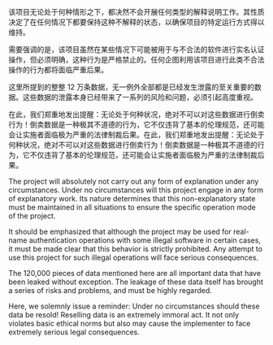    
该项目无论处于何种情形之下，都决然不会开展任何类型的解释说明工作。其性质决定了在任何情况下都要保持这种不解释的状态，以确保项目的特定运行方式得以维持。

需要强调的是，该项目虽然在某些情况下可能被用于与不合法的软件进行实名认证操作，但必须明确，这种行为是严格禁止的。任何企图利用该项目进行此类不合法操作的行为都将面临严重后果。

这里所提到的整整 12 万条数据，无一例外全部都是已经发生泄露的至关重要的数据。这些数据的泄露本身已经带来了一系列的风险和问题，必须引起高度重视。

在此，我们郑重地发出提醒：无论处于何种状况，绝对不可以对这些数据进行倒卖行为！倒卖数据是一种极其不道德的行为，它不仅违背了基本的伦理规范，还可能会让实施者面临极为严重的法律制裁后果。在此，我们郑重地发出提醒：无论处于何种状况，绝对不可以对这些数据进行倒卖行为！倒卖数据是一种极其不道德的行为，它不仅违背了基本的伦理规范，还可能会让实施者面临极为严重的法律制裁后果。

The project will absolutely not carry out any form of explanation under any circumstances. Under no circumstances will this project engage in any form of explanatory work. Its nature determines that this non-explanatory state must be maintained in all situations to ensure the specific operation mode of the project.

It should be emphasized that although the project may be used for real-name authentication operations with some illegal software in certain cases, it must be made clear that this behavior is strictly prohibited. Any attempt to use this project for such illegal operations will face serious consequences.

The 120,000 pieces of data mentioned here are all important data that have been leaked without exception. The leakage of these data itself has brought a series of risks and problems, and must be highly regarded.

Here, we solemnly issue a reminder: Under no circumstances should these data be resold! Reselling data is an extremely immoral act. It not only violates basic ethical norms but also may cause the implementer to face extremely serious legal consequences.
